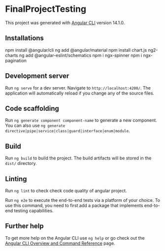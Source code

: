 # FinalProjectTesting

This project was generated with [Angular CLI](https://github.com/angular/angular-cli) version 14.1.0.

## Installations 

npm install @angular/cli
ng add @angular/material
npm install chart.js ng2-charts
ng add @angular-eslint/schematics
npm i ngx-spinner
npm i ngx-pagination

## Development server

Run `ng serve` for a dev server. Navigate to `http://localhost:4200/`. The application will automatically reload if you change any of the source files.

## Code scaffolding

Run `ng generate component component-name` to generate a new component. You can also use `ng generate directive|pipe|service|class|guard|interface|enum|module`.

## Build

Run `ng build` to build the project. The build artifacts will be stored in the `dist/` directory.

## Linting

Run `ng lint` to check check code quality of angular project.

Run `ng e2e` to execute the end-to-end tests via a platform of your choice. To use this command, you need to first add a package that implements end-to-end testing capabilities.

## Further help

To get more help on the Angular CLI use `ng help` or go check out the [Angular CLI Overview and Command Reference](https://angular.io/cli) page.
